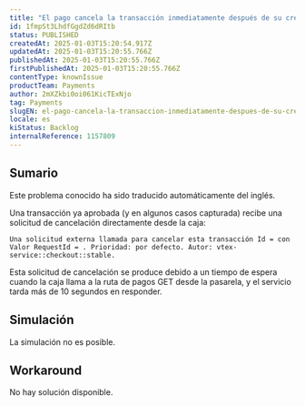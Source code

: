 ```yaml
---
title: "El pago cancela la transacción inmediatamente después de su creación"
id: 1fmpSt3LhdfGgdZd6dRItb
status: PUBLISHED
createdAt: 2025-01-03T15:20:54.917Z
updatedAt: 2025-01-03T15:20:55.766Z
publishedAt: 2025-01-03T15:20:55.766Z
firstPublishedAt: 2025-01-03T15:20:55.766Z
contentType: knownIssue
productTeam: Payments
author: 2mXZkbi0oi061KicTExNjo
tag: Payments
slugEN: el-pago-cancela-la-transaccion-inmediatamente-despues-de-su-creacion
locale: es
kiStatus: Backlog
internalReference: 1157809
---
```


## Sumario

<div class="alert alert-info">
  <p>Este problema conocido ha sido traducido automáticamente del inglés.</p>
</div>



Una transacción ya aprobada (y en algunos casos capturada) recibe una solicitud de cancelación directamente desde la caja:

    Una solicitud externa llamada para cancelar esta transacción Id = con Valor RequestId = . Prioridad: por defecto. Autor: vtex-service::checkout::stable.


Esta solicitud de cancelación se produce debido a un tiempo de espera cuando la caja llama a la ruta de pagos GET desde la pasarela, y el servicio tarda más de 10 segundos en responder.


##

## Simulación


La simulación no es posible.



## Workaround


No hay solución disponible.





